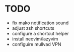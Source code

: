 # TODO
- fix mako notification sound
- adjust zsh shortcuts
- configure a shortcut helper
- install neovim/lazyvim
- configuire mullvad VPN
